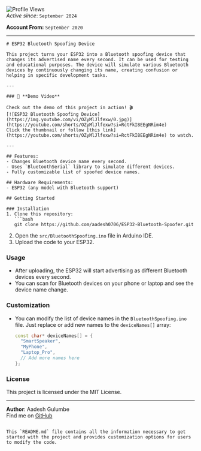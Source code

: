 ![Profile Views](https://komarev.com/ghpvc/?username=aadesh0706&color=blue)  
*Active since*: `September 2024`

**Account From:** `September 2020`

---


```
# ESP32 Bluetooth Spoofing Device

This project turns your ESP32 into a Bluetooth spoofing device that changes its advertised name every second. It can be used for testing and educational purposes. The device will simulate various Bluetooth devices by continuously changing its name, creating confusion or helping in specific development tasks.

---

### 🎥 **Demo Video**

Check out the demo of this project in action! 🎬  
[![ESP32 Bluetooth Spoofing Device](https://img.youtube.com/vi/OZyMlJlfexw/0.jpg)](https://youtube.com/shorts/OZyMlJlfexw?si=RctFkI8EEgNRim4e)  
Click the thumbnail or follow [this link](https://youtube.com/shorts/OZyMlJlfexw?si=RctFkI8EEgNRim4e) to watch.

---

## Features:
- Changes Bluetooth device name every second.
- Uses `BluetoothSerial` library to simulate different devices.
- Fully customizable list of spoofed device names.

## Hardware Requirements:
- ESP32 (any model with Bluetooth support)

## Getting Started

### Installation
1. Clone this repository:
   ```bash
   git clone https://github.com/aadesh0706/ESP32-Bluetooth-Spoofer.git
   ```
2. Open the `src/BluetoothSpoofing.ino` file in Arduino IDE.
3. Upload the code to your ESP32.

### Usage
- After uploading, the ESP32 will start advertising as different Bluetooth devices every second.
- You can scan for Bluetooth devices on your phone or laptop and see the device name change.

### Customization
- You can modify the list of device names in the `BluetoothSpoofing.ino` file. Just replace or add new names to the `deviceNames[]` array:
  ```cpp
  const char* deviceNames[] = { 
    "SmartSpeaker", 
    "MyPhone", 
    "Laptop_Pro", 
    // Add more names here
  };
  ```

### License
This project is licensed under the MIT License.

---

**Author**: Aadesh Gulumbe  
Find me on [GitHub](https://github.com/aadesh0706)
```

This `README.md` file contains all the information necessary to get started with the project and provides customization options for users to modify the code.

